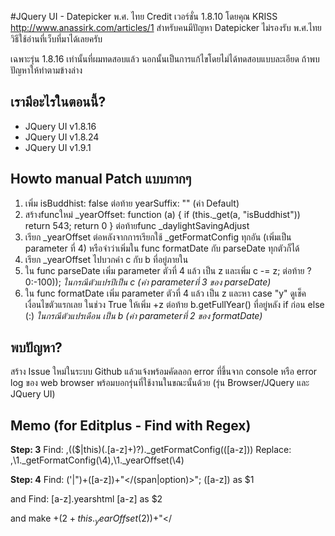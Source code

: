 #JQuery UI - Datepicker พ.ศ. ไทย
Credit เวอร์ชั่น 1.8.10 โดยคุณ KRISS http://www.anassirk.com/articles/1
สำหรับคนมีปัญหา Datepicker ไม่รองรับ พ.ศ.ไทย 
วิธีใช้อ่านที่เว็บที่มาได้เลยครับ

เฉพาะรุ่น 1.8.16 เท่านั้นที่ผมทดสอบแล้ว นอกนั้นเป็นการแก้ไขโดยไม่ได้ทดสอบแบบละเอียด ถ้าพบปัญหาให้ทำตามข้างล่าง

## เรามีอะไรในตอนนี้?
- JQuery UI v1.8.16
- JQuery UI v1.8.24
- JQuery UI v1.9.1

## Howto manual Patch แบบกากๆ
1. เพิ่ม  isBuddhist: false ต่อท้าย yearSuffix: "" (ค่า Default)
2. สร้างfuncใหม่ _yearOffset: function (a) { if (this._get(a, "isBuddhist")) return 543; return 0 } ต่อท้ายfunc  _daylightSavingAdjust
3. เรียก _yearOffset ต่อหลังจากการเรียกใช้ _getFormatConfig ทุกอัน (เพิ่มเป็น parameter ที่ 4) หรือจำว่าเพิ่มใน func formatDate กับ parseDate ทุกตัวก็ได้
4. เรียก _yearOffset ไปบวกค่า c กับ b ที่อยู่ภายใน <span class="ui-datepicker-year">
5. ใน func parseDate เพิ่ม parameter ตัวที่ 4 แล้ว เป็น z และเพิ่ม c -= z; ต่อท้าย ?0:-100)); 
*ในกรณีตัวแปรปีเป็น c (ค่า parameterที่ 3 ของ parseDate)*
6. ใน func formatDate เพิ่ม parameter ตัวที่ 4 แล้ว เป็น z และหา case "y" ดูเช็คเงื่อนไขตัวแรกเลย ในช่วง True ให้เพิ่ม  +z ต่อท้าย b.getFullYear()  ที่อยู่หลัง if ก่อน else (:)
*ในกรณีตัวแปรเดือน เป็น b (ค่า parameterที่ 2 ของ formatDate)*

## พบปัญหา?
สร้าง Issue ใหม่ในระบบ Github แล้วแจ้งพร้อมคัดลอก error ที่ขึ้นจาก console หรือ error log ของ web browser พร้อมบอกรุ่นที่ใช้งานในขณะนั้นด้วย (รุ่น Browser/JQuery และ JQuery UI)

## Memo (for Editplus - Find with Regex)
**Step: 3**
Find:
	,((\$|this)(\.[a-z]+)?)\._getFormatConfig\(([a-z])\)
Replace:
	,\1._getFormatConfig(\4),\1._yearOffset(\4)

**Step: 4**
Find:
	('|")\+([a-z])\+"</(span|option)>";
	([a-z]) as $1

and Find: 
	[a-z].yearshtml
	[a-z] as $2

and make
	+($2+this._yearOffset($2))+"</